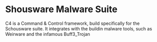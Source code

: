 # Shousware Malware Suite

C4 is a Command & Control framework, build specifically for the Schousware suite. It integrates with the buildin malware tools, such as Weirware and the infamous Buff3_Trojan
